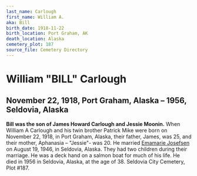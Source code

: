 ```yaml
---
last_name: Carlough
first_name: William A.
aka: Bill
birth_date: 1918-11-22
birth_location: Port Graham, AK
death_location: Alaska
cemetery_plot: 187
source_file: Cemetery Directory
---
```

# William "BILL" Carlough

## November 22, 1918, Port Graham, Alaska – 1956, Seldovia, Alaska

**Bill was the son of James Howard Carlough and Jessie Moonin.** When
William A Carlough and his twin brother Patrick Mike were born on
November 22, 1918, in Port Graham, Alaska, their father, James, was 25,
and their mother, Aphanasia – "Jessie"- was 20. He married [Emamarie
Josefsen](Josefson%20Family.md) on August 19, 1946, in Seldovia, Alaska.
They had two children during their marriage. He was a deck hand on a
salmon boat for much of his life. He died in 1956 in Seldovia, Alaska,
at the age of 38. Seldovia City Cemetery, Plot \#187.

